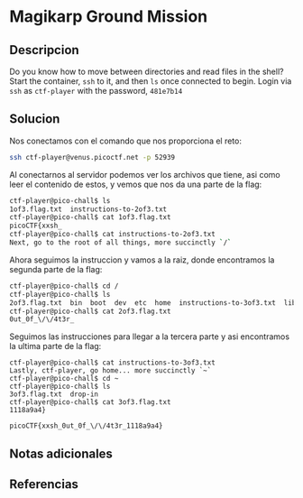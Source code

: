 #  Magikarp Ground Mission

## Descripcion
Do you know how to move between directories and read files in the shell? Start the container, `ssh` to it, and then `ls` once connected to begin. Login via `ssh` as `ctf-player` with the password, `481e7b14`

## Solucion
Nos conectamos con el comando que nos proporciona el reto:
 ```bash
 ssh ctf-player@venus.picoctf.net -p 52939
```  

Al conectarnos al servidor podemos ver los archivos que tiene, asi como leer el contenido de estos, y vemos que nos da una parte de la flag:
```bash
ctf-player@pico-chall$ ls
1of3.flag.txt  instructions-to-2of3.txt
ctf-player@pico-chall$ cat 1of3.flag.txt 
picoCTF{xxsh_
ctf-player@pico-chall$ cat instructions-to-2of3.txt 
Next, go to the root of all things, more succinctly `/`
```
Ahora seguimos la instruccion y vamos a la raiz, donde encontramos la segunda parte de la flag:
```bash
ctf-player@pico-chall$ cd /
ctf-player@pico-chall$ ls
2of3.flag.txt  bin  boot  dev  etc  home  instructions-to-3of3.txt  lib  lib64  media  mnt  opt  proc  root  run  sbin  srv  sys  tmp  usr  var
ctf-player@pico-chall$ cat 2of3.flag.txt 
0ut_0f_\/\/4t3r_
```

Seguimos las instrucciones para llegar a la tercera parte y asi encontramos la ultima parte de la flag:
```
ctf-player@pico-chall$ cat instructions-to-3of3.txt 
Lastly, ctf-player, go home... more succinctly `~`
ctf-player@pico-chall$ cd ~
ctf-player@pico-chall$ ls
3of3.flag.txt  drop-in
ctf-player@pico-chall$ cat 3of3.flag.txt 
1118a9a4}

```

```flag
picoCTF{xxsh_0ut_0f_\/\/4t3r_1118a9a4}
```
## Notas adicionales

## Referencias
